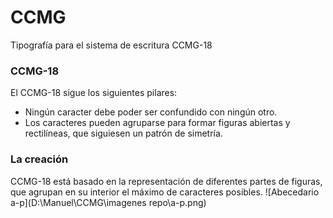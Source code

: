 # CCMG
Tipografía para el sistema de escritura CCMG-18

### CCMG-18
El CCMG-18 sigue los siguientes pilares:
- Ningún caracter debe poder ser confundido con ningún otro.
- Los caracteres pueden agruparse para formar figuras abiertas y rectilíneas, que siguiesen un patrón de simetría.

### La creación
CCMG-18 está basado en la representación de diferentes partes de figuras, que agrupan en su interior el máximo de caracteres posibles.
![Abecedario a-p](D:\Manuel\CCMG\imagenes repo\a-p.png)

